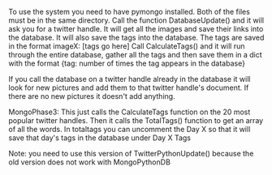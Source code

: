 To use the system you need to have pymongo installed. Both of the files must be in the same directory.
Call the function DatabaseUpdate() and it will ask you for a twitter handle. It will get all the images and save their links into the database.
It will also save the tags into the database. The tags are saved in the format imageX: [tags go here]
Call CalculateTags() and it will run through the entire database, gather all the tags and then save them in a dict with the format
{tag: number of times the tag appears in the database}

If you call the database on a twitter handle already in the database it will look for new pictures and add them to that twitter handle's document.
If there are no new pictures it doesn't add anything.

MongoPhase3: This just calls the CalculateTags function on the 20 most popular twitter handles. Then it calls the TotalTags() function to get an array of all the words. In totaltags you can uncomment the Day X so that it will save that day's tags in the database under Day X Tags


Note: you need to use this version of TwitterPythonUpdate() because the old version does not work with MongoPythonDB
